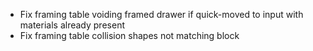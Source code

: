 - Fix framing table voiding framed drawer if quick-moved to input with materials already present
- Fix framing table collision shapes not matching block